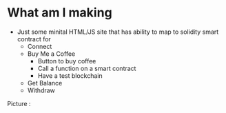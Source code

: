 # What am I making
- Just some minital HTML/JS site that has ability to map to solidity smart contract for 
    - Connect
    - Buy Me a Coffee
        - Button to buy coffee
        - Call a function on a smart contract
        - Have a test blockchain
    - Get Balance
    - Withdraw


Picture : 
